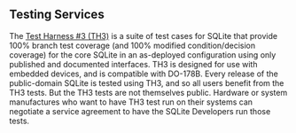 ## Testing Services


The [Test Harness \#3 (TH3\)](https://sqlite.org/th3.html) is
a suite of test cases for SQLite that provide 100% branch test coverage
(and 100% modified condition/decision coverage) for the core SQLite in
an as\-deployed configuration using only published and documented interfaces.
TH3 is designed for use with embedded devices, and is compatible with
DO\-178B. Every release of the public\-domain SQLite is tested using TH3,
and so all users benefit from the TH3 tests. But the TH3 tests are not
themselves public. Hardware or system manufactures who want to have
TH3 test run on their systems can negotiate a service agreement to have
the SQLite Developers run those tests.


